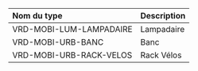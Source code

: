 **Nom du type**|**Description**
:--- | :---
VRD-MOBI-LUM-LAMPADAIRE|Lampadaire
VRD-MOBI-URB-BANC|Banc
VRD-MOBI-URB-RACK-VELOS|Rack Vélos
 